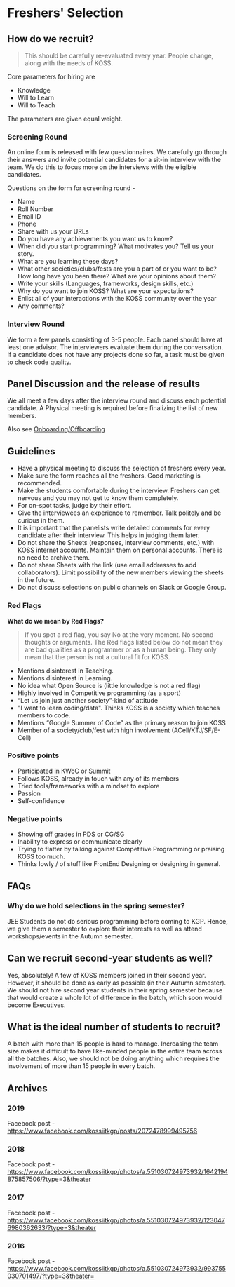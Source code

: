 # Freshers' Selection

## How do we recruit?

> This should be carefully re-evaluated every year. People change, along with the needs of KOSS.

Core parameters for hiring are

- Knowledge
- Will to Learn
- Will to Teach

The parameters are given equal weight.

### Screening Round

An online form is released with few questionnaires. We carefully go through their answers and invite potential candidates for a sit-in interview with the team. We do this to focus more on the interviews with the eligible candidates.

Questions on the form for screening round -

* Name
* Roll Number
* Email ID
* Phone
* Share with us your URLs
* Do you have any achievements you want us to know?
* When did you start programming? What motivates you? Tell us your story.
* What are you learning these days?
* What other societies/clubs/fests are you a part of or you want to be? How long have you been there? What are your opinions about them?
* Write your skills (Languages, frameworks, design skills, etc.)
* Why do you want to join KOSS? What are your expectations?
* Enlist all of your interactions with the KOSS community over the year
* Any comments?

### Interview Round

We form a few panels consisting of 3-5 people. Each panel should have at least one advisor. The interviewers evaluate them during the conversation. If a candidate does not have any projects done so far, a task must be given to check code quality.

## Panel Discussion and the release of results

We all meet a few days after the interview round and discuss each potential candidate. A Physical meeting is required before finalizing the list of new members.

Also see [Onboarding/Offboarding](/docs/community/onboarding-offboarding)

## Guidelines

* Have a physical meeting to discuss the selection of freshers every year.
* Make sure the form reaches all the freshers. Good marketing is recommended.
* Make the students comfortable during the interview. Freshers can get nervous and you may not get to know them completely.
* For on-spot tasks, judge by their effort.
* Give the interviewees an experience to remember. Talk politely and be curious in them.
* It is important that the panelists write detailed comments for every candidate after their interview. This helps in judging them later.
* Do not share the Sheets (responses, interview comments, etc.) with KOSS internet accounts. Maintain them on personal accounts. There is no need to archive them.
* Do not share Sheets with the link (use email addresses to add collaborators). Limit possibility of the new members viewing the sheets in the future.
* Do not discuss selections on public channels on Slack or Google Group.

### Red Flags

**What do we mean by Red Flags?**

> If you spot a red flag, you say No at the very moment. No second thoughts or arguments.
> The Red flags listed below do not mean they are bad qualities as a programmer or as a human being. They only mean that the person is not a cultural fit for KOSS.

* Mentions disinterest in Teaching.
* Mentions disinterest in Learning.
* No idea what Open Source is (little knowledge is not a red flag)
* Highly involved in Competitive programming (as a sport)
* “Let us join just another society”-kind of attitude
* "I want to learn coding/data". Thinks KOSS is a society which teaches members to code.
* Mentions “Google Summer of Code” as the primary reason to join KOSS
* Member of a society/club/fest with high involvement (ACell/KTJ/SF/E-Cell)

### Positive points

* Participated in KWoC or Summit
* Follows KOSS, already in touch with any of its members
* Tried tools/frameworks with a mindset to explore
* Passion
* Self-confidence

### Negative points

* Showing off grades in PDS or CG/SG
* Inability to express or communicate clearly
* Trying to flatter by talking against Competitive Programming or praising KOSS too much.
* Thinks lowly / of stuff like FrontEnd Designing or designing in general.

## FAQs

### Why do we hold selections in the spring semester?

JEE Students do not do serious programming before coming to KGP. Hence, we give them a semester to explore their interests as well as attend workshops/events in the Autumn semester.

## Can we recruit second-year students as well?

Yes, absolutely! A few of KOSS members joined in their second year. However, it should be done as early as possible (in their Autumn semester). We should not hire second year students in their spring semester because that would create a whole lot of difference in the batch, which soon would become Executives.

## What is the ideal number of students to recruit?

A batch with more than 15 people is hard to manage. Increasing the team size makes it difficult to have like-minded people in the entire team across all the batches. Also, we should not be doing anything which requires the involvement of more than 15 people in every batch.

## Archives

### 2019

Facebook post - https://www.facebook.com/kossiitkgp/posts/2072478999495756

### 2018

Facebook post - https://www.facebook.com/kossiitkgp/photos/a.551030724973932/1642194875857506/?type=3&theater

### 2017

Facebook post - https://www.facebook.com/kossiitkgp/photos/a.551030724973932/1230476980362633/?type=3&theater

### 2016

Facebook post - https://www.facebook.com/kossiitkgp/photos/a.551030724973932/993755030701497/?type=3&theater=
